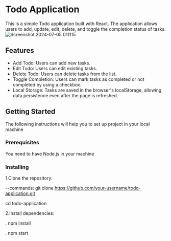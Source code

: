 # Todo Application

This is a simple Todo application built with React. The application allows users to add, update, edit, delete, and toggle the completion status of tasks.
![Screenshot 2024-07-05 011115](https://github.com/Vamshi-yadav07/todo-app/assets/154038542/d4d19490-7b58-4286-adeb-eb282fb35253)

## Features

- Add Todo: Users can add new tasks.
- Edit Todo: Users can edit existing tasks.
- Delete Todo: Users can delete tasks from the list.
- Toggle Completion: Users can mark tasks as completed or not completed by using a checkbox.
- Local Storage: Tasks are saved in the browser's localStorage, allowing data persistence even after the page is refreshed.

## Getting Started

The following instructions will help you to set up project in your local machine

### Prerequisites

You need to have Node.js in your machine

### Installing

1.Clone the repository:

--commands:
git clone https://github.com/your-username/todo-application.git

cd todo-application

2.Install dependencies:

. npm install

. npm start

